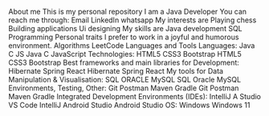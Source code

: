 About me
This is my personal repository
I am a Java Developer
You can reach me through: Email LinkedIn whatsapp
My interests are
Playing chess
Building applications
Ui designing
My skills are
Java development
SQL
Programming
Personal traits
I prefer to work in a joyful and humorous environment.
Algorithms LeetCode
Languages and Tools
Languages:
Java	C	JS
Java	C	JavaScript
Technologies:
HTML5	CSS3	Bootstrap
HTML5	CSS3	Bootstrap
Best frameworks and main libraries for Development:
Hibernate	Spring	React
Hibernate	Spring	React
My tools for Data Manipulation & Visualisation:
SQL	ORACLE	MySQL
SQL	Oracle	MySQL
Environments, Testing, Other:
Git	Postman	Maven	Gradle
Git	Postman	Maven	Gradle
Integrated Development Environments (IDEs):
IntelliJ	A Studio	VS Code
IntelliJ	Android Studio	Android Studio
OS:
Windows
Windows 11
